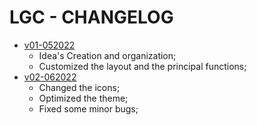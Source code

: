 # LGC - CHANGELOG

- [v01-052022](https://github.com/Nurul-GC/lanterngc/releases/tag/v0.1)
  - Idea's Creation and organization;
  - Customized the layout and the principal functions;
- [v02-062022](https://github.com/Nurul-GC/lanterngc/releases/tag/v0.2)
  - Changed the icons;
  - Optimized the theme;
  - Fixed some minor bugs;
